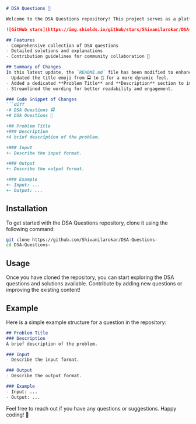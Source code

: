 ```markdown
# DSA Questions 🚀

Welcome to the DSA Questions repository! This project serves as a platform for developers and learners to practice and enhance their skills in Data Structures and Algorithms (DSA). This repository is designed to help you improve your understanding of various data structures and algorithms through a collection of questions and solutions.

![GitHub stars](https://img.shields.io/github/stars/Shivanilarokar/DSA-Questions-?style=social) ![Forks](https://img.shields.io/github/forks/Shivanilarokar/DSA-Questions-?style=social)

## Features
- Comprehensive collection of DSA questions
- Detailed solutions and explanations
- Contribution guidelines for community collaboration 🤝

## Summary of Changes
In this latest update, the `README.md` file has been modified to enhance clarity and structure. The following key changes were made:
- Updated the title emoji from 🚍 to 🚀 for a more dynamic feel.
- Added a dedicated **Problem Title** and **Description** section to improve the organization of questions.
- Streamlined the wording for better readability and engagement.

### Code Snippet of Changes
```diff
-# DSA Questions 🚍
+# DSA Questions 🚀

+## Problem Title
+### Description
+A brief description of the problem.

+### Input
+- Describe the input format.

+### Output
+- Describe the output format.

+### Example
+- Input: ...
+- Output: ...
```

## Installation
To get started with the DSA Questions repository, clone it using the following command:
```bash
git clone https://github.com/Shivanilarokar/DSA-Questions-
cd DSA-Questions-
```

## Usage
Once you have cloned the repository, you can start exploring the DSA questions and solutions available. Contribute by adding new questions or improving the existing content!

## Example
Here is a simple example structure for a question in the repository:
```markdown
## Problem Title
### Description
A brief description of the problem.

### Input
- Describe the input format.

### Output
- Describe the output format.

### Example
- Input: ...
- Output: ...
```

Feel free to reach out if you have any questions or suggestions. Happy coding! 🎉
```